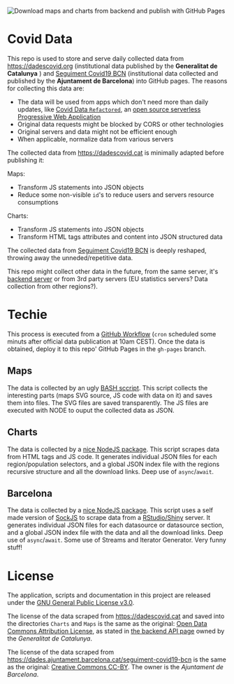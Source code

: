 ![Download maps and charts from backend and publish with GitHub Pages](https://github.com/emibcn/covid-data/workflows/Download%20maps%20and%20charts%20from%20backend%20and%20publish%20with%20GitHub%20Pages/badge.svg)

# Covid Data

This repo is used to store and serve daily collected data from https://dadescovid.org (institutional data published by the **Generalitat de Catalunya** ) and [Seguiment Covid19 BCN](https://dades.ajuntament.barcelona.cat/seguiment-covid19-bcn) (institutional data collected and published by the **Ajuntament de Barcelona**) into GitHub pages. The reasons for collecting this data are:
- The data will be used from apps which don't need more than daily updates, like [Covid Data `Refactored`](https://emibcn.github.io/covid/), an [open source serverless Progressive Web Application](https://github.com/emibcn/covid)
- Original data requests might be blocked by CORS or other technologies
- Original servers and data might not be efficient enough
- When applicable, normalize data from various servers

The collected data from https://dadescovid.cat is minimally adapted before publishing it:

Maps:
- Transform JS statements into JSON objects
- Reduce some non-visible `id`'s to reduce users and servers resource consumptions

Charts:
- Transform JS statements into JSON objects
- Transform HTML tags attributes and content into JSON structured data

The collected data from [Seguiment Covid19 BCN](https://dades.ajuntament.barcelona.cat/seguiment-covid19-bcn) is deeply reshaped, throwing away the unneded/repetitive data.

This repo might collect other data in the future, from the same server, it's [backend server](https://analisi.transparenciacatalunya.cat/) or from 3rd party servers (EU statistics servers? Data collection from other regions?).

# Techie

This process is executed from a [GitHub Workflow](./.github/workflows/get-maps-and-charts.yml) (`cron` scheduled some minuts after official data publication at 10am CEST). Once the data is obtained, deploy it to this repo' GitHub Pages in the `gh-pages` branch.

## Maps
The data is collected by an ugly [BASH sccript](./bin/download-map-data.sh). This script collects the interesting parts (maps SVG source, JS code with data on it) and saves them into files. The SVG files are saved transparently. The JS files are executed with NODE to ouput the collected data as JSON.

## Charts
The data is collected by a [nice NodeJS package](./charts/). This script scrapes data from HTML tags and JS code. It generates individual JSON files for each region/population selectors, and a global JSON index file with the regions recursive structure and all the download links. Deep use of `async`/`await`.

## Barcelona
The data is collected by a [nice NodeJS package](./bcn/). This script uses a self made version of [SockJS](./bcn/src/Socket.js) to scrape data from a [RStudio/Shiny](https://github.com/rstudio/shiny) server. It generates individual JSON files for each datasource or datasource section, and a global JSON index file with the data and all the download links. Deep use of `async`/`await`. Some use of Streams and Iterator Generator. Very funny stuff!

# License

The application, scripts and documentation in this project are released under the [GNU General Public License v3.0](./LICENSE).

The license of the data scraped from https://dadescovid.cat and saved into the directories `Charts` and `Maps` is the same as the original: [Open Data Commons Attribution License](http://opendatacommons.org/licenses/by/1.0/), as stated in [the backend API page](https://analisi.transparenciacatalunya.cat/Salut/Dades-setmanals-de-COVID-19-per-comarca/jvut-jxu8) owned by the _Generalitat de Catalunya_.

The license of the data scraped from https://dades.ajuntament.barcelona.cat/seguiment-covid19-bcn is the same as the original: [Creative Commons CC-BY](https://creativecommons.org/licenses/by/2.0/). The owner is the _Ajuntament de Barcelona_.
